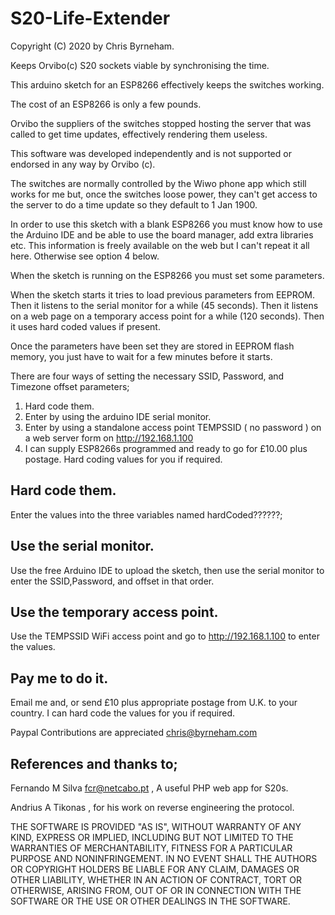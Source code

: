 # S20-Life-Extender

Copyright (C) 2020 by Chris Byrneham.

Keeps Orvibo(c) S20 sockets viable by synchronising the time.

This arduino sketch for an ESP8266 effectively keeps the switches working.

The cost of an ESP8266 is only a few pounds. 

Orvibo the suppliers of the switches stopped hosting the server that was called to get time updates, effectively rendering them useless.

This software was developed independently and is not supported or endorsed in any way by Orvibo (c).

The switches are normally controlled by the Wiwo phone app which still works for me but,
once the switches loose power, they can't get access to the server to do a time update so they default to 1 Jan 1900.

In order to use this sketch with a blank ESP8266 you must know how to use the Arduino IDE and be able to use the board manager, add extra libraries etc. This information is freely available on the web but I can't repeat it all here. Otherwise see option 4 below.

When the sketch is running on the ESP8266 you must set some parameters.

When the sketch starts it tries to load previous parameters from EEPROM.
Then it listens to the serial monitor for a while (45 seconds).
Then it listens on a web page on a temporary access point for a while (120 seconds).
Then it uses hard coded values if present.

Once the parameters have been set they are stored in EEPROM flash memory, you just have to wait for a few minutes before it starts.

There are four ways of setting the necessary SSID, Password, and Timezone offset parameters;

1) Hard code them.
2) Enter by using the arduino IDE serial monitor.
3) Enter by using a standalone access point TEMPSSID ( no password ) on a web server form on http://192.168.1.100
4) I can supply ESP8266s programmed and ready to go for £10.00 plus postage. Hard coding values for you if required.


## Hard code them.

Enter the values into the three variables named hardCoded??????;

## Use the serial monitor.

Use the free Arduino IDE to upload the sketch, then use the serial monitor to enter the SSID,Password, and offset in that order.

## Use the temporary access point.

Use the TEMPSSID WiFi access point and go to http://192.168.1.100 to enter the values.

## Pay me to do it.

Email me and, or send £10 plus appropriate postage from U.K. to your country. I can hard code the values for you if required.

Paypal Contributions are appreciated  chris@byrneham.com


## References and thanks to;

Fernando M Silva  fcr@netcabo.pt , A useful PHP web app for S20s. 

Andrius A Tikonas , for his work on reverse engineering the protocol.

THE SOFTWARE IS PROVIDED "AS IS", WITHOUT WARRANTY OF ANY KIND, EXPRESS OR IMPLIED, INCLUDING BUT NOT LIMITED TO THE WARRANTIES OF MERCHANTABILITY, FITNESS FOR A PARTICULAR PURPOSE AND NONINFRINGEMENT. IN NO EVENT SHALL THE AUTHORS OR COPYRIGHT HOLDERS BE LIABLE FOR ANY CLAIM, DAMAGES OR OTHER LIABILITY, WHETHER IN AN ACTION OF CONTRACT, TORT OR OTHERWISE, ARISING FROM, OUT OF OR IN CONNECTION WITH THE SOFTWARE OR THE USE OR OTHER DEALINGS IN THE SOFTWARE.
